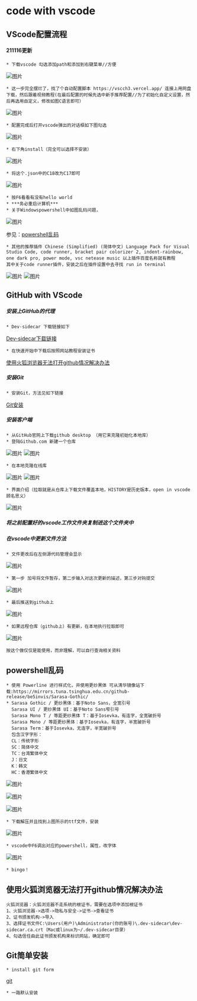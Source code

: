 # code with vscode
## VScode配置流程


#### 211116更新
    * 下载vscode 勾选添加path和添加到右键菜单//方便
   ![图片](https://user-images.githubusercontent.com/93923763/141787540-641b1d28-5b4f-4a6a-9a37-f673fa068748.png)

    * 这一步完全摆烂了，找了个自动配置脚本 https://vscch3.vercel.app/ 连接上用网盘下载，然后跟着视频教程(在最后配置的时候先选中新手推荐配置//为了初始化自定义设置，然后再选用自定义，修改如图C语言即可）
   ![图片](https://user-images.githubusercontent.com/93923763/141789579-3ef85007-1555-4b86-8aa7-618ad24e50b9.png)

    * 配置完成后打开vscode弹出的对话框如下图勾选
   ![图片](https://user-images.githubusercontent.com/93923763/141789913-b4cf19f2-8ad6-46d1-955a-f028d19bc163.png)

    * 右下角install（完全可以选择不安装） 
   ![图片](https://user-images.githubusercontent.com/93923763/141790092-a12c57ae-044a-42c5-8fe4-50f6a650e5d0.png)
    
    * 将这个.json中的C18改为C17即可
   ![图片](https://user-images.githubusercontent.com/93923763/141791134-a1db92c6-aa57-41c3-8e40-8779b7349de7.png)

    * 按F6看看有没有hello world
    * ***务必重启计算机***
    * 关于Windowspowershell中如图乱码问题，
   ![图片](https://user-images.githubusercontent.com/93923763/141790471-54f55db8-05b0-4175-8891-5c3635ad9a2f.png)

   参见：[powershell乱码](#jump)

    * 其他的推荐插件 Chinese (Simplified) (简体中文) Language Pack for Visual Studio Code, code runner, bracket pair colorizer 2, indent-rainbow, one dark pro, power mode, vsc netease music 以上插件百度名称就有教程
    其中关于code runner插件，安装之后在插件设置中去寻找 run in terminal
    
   ![图片](https://user-images.githubusercontent.com/93923763/142205097-b5c2fff9-b375-40e8-9451-5ed89f951c42.png)
   ![图片](https://user-images.githubusercontent.com/93923763/142205715-5c68cccd-9078-4b37-89df-279f7d85c0da.png)


## GitHub with VScode 
##### 安装上GitHub的代理
    * Dev-sidecar 下载链接如下
    
   [Dev-sidecar下载链接](https://gitee.com/docmirror/dev-sidecar#%E4%BA%8C%E5%BF%AB%E9%80%9F%E5%BC%80%E5%A7%8B)

    * 在快速开始中下载后按照网站教程安装证书
[使用火狐浏览器无法打开github情况解决办法](#火狐浏览器github)

##### 安装Git
    * 安装Git，方法见如下链接
[Git安装](#jump1)

##### 安装客户端
    * 从GitHub官网上下载github desktop （用它来克隆初始化本地库）
    * 登陆Github.com 新建一个仓库
![图片](https://user-images.githubusercontent.com/93923763/142030672-79bafe46-5cb7-4a6b-ae72-6af1fecb9c1a.png)
![图片](https://user-images.githubusercontent.com/93923763/142030957-204f64f5-d1d9-45ee-bd33-d82047b5cdf7.png)
     
    * 在本地克隆在线库
![图片](https://user-images.githubusercontent.com/93923763/142031352-f0fe9daf-7ef2-4060-8de5-2807f7caef89.png)
![图片](https://user-images.githubusercontent.com/93923763/142031787-16252c83-3a9a-43ae-b576-727568a0aea2.png)
    
    * 界面介绍（拉取就是从仓库上下载文件覆盖本地，HISTORY是历史版本，open in vscode 顾名思义）
![图片](https://user-images.githubusercontent.com/93923763/142032105-34613fc8-41da-4ee5-871b-0991f0839a18.png)

##### 将之前配置好的vscode工作文件夹复制进这个文件夹中
##### 在vscode中更新文件方法

    * 文件更改后在左侧源代码管理会显示
![图片](https://user-images.githubusercontent.com/93923763/142032915-4e316f35-5e89-44f3-9595-b52aae098ac7.png)
    
    * 第一步 加号将文件暂存，第二步输入对这次更新的描述，第三步对钩提交
![图片](https://user-images.githubusercontent.com/93923763/142033120-b86b7c31-9b08-4898-a3e2-b866bd5f7b24.png)

    * 最后推送到github上
![图片](https://user-images.githubusercontent.com/93923763/142033567-2b7c3324-1c87-43b1-a85d-d5793c549b2f.png)

    * 如果远程仓库（github上）有更新，在本地执行拉取即可
![图片](https://user-images.githubusercontent.com/93923763/142033846-0c62c62f-847a-46be-b791-0f27a6d46b74.png)

    按这个做仅仅是能使用，而非理解，可以自行查询相关资料

## powershell乱码 <span id="jump"></span> 
    * 使用 Powerline 进行样式化，并使用更纱黑体 可从清华镜像站下载:https://mirrors.tuna.tsinghua.edu.cn/github-release/be5invis/Sarasa-Gothic/
    * Sarasa Gothic / 更纱黑体：基于Noto Sans，全宽引号
      Sarasa UI / 更纱黑体 UI：基于Noto Sans窄引号
      Sarasa Mono T / 等距更纱黑体 T：基于Iosevka，有连字，全宽破折号
      Sarasa Mono / 等距更纱黑体：基于Iosevka，有连字，半宽破折号
      Sarasa Term：基于Iosevka，无连字，半宽破折号
      包含汉字字形：
      CL：传统字形
      SC：简体中文
      TC：台湾繁体中文
      J：日文
      K：韩文
      HC：香港繁体中文

   ![图片](https://user-images.githubusercontent.com/93923763/141820127-c5aa720f-e939-4279-81a8-d6555d270e8d.png)

   ![图片](https://user-images.githubusercontent.com/93923763/141820406-d253e9ed-262c-46db-bf4a-670e2bd062a6.png)


   ![图片](https://user-images.githubusercontent.com/93923763/141821501-be938d5a-b49a-40b5-a7b8-4c3efc7ca518.png)

    * 下载解压并且找到上图所示的ttf文件，安装

   ![图片](https://user-images.githubusercontent.com/93923763/141824661-c996e090-1e02-4b3a-9379-f76c8706ff98.png)

    * vscode中F6调出对应的powershell，属性，改字体

   ![图片](https://user-images.githubusercontent.com/93923763/141822039-3f0575e0-4df3-4994-ac4d-68e65a8cd2d0.png)

    * bingo！


## 使用火狐浏览器无法打开github情况解决办法 <span id="火狐浏览器github"></span>
   
    火狐浏览器：火狐浏览器不走系统的根证书，需要在选项中添加根证书
    1、火狐浏览器->选项->隐私与安全->证书->查看证书
    2、证书颁发机构->导入
    3、选择证书文件C:\Users(用户)\Administrator(你的账号)\.dev-sidecar\dev-sidecar.ca.crt（Mac或linux为~/.dev-sidecar目录）
    4、勾选信任由此证书颁发机构来标识网站，确定即可

## Git简单安装 <span id="jump1"></span>
    * install git form
[git](https://git-scm.com/downloads)

    * 一路默认安装
